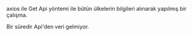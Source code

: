 axios ile Get Api yöntemi ile bütün ülkelerin bilgileri alınarak yapılmış bir çalışma.

Bir süredir Api'den veri gelmiyor.


